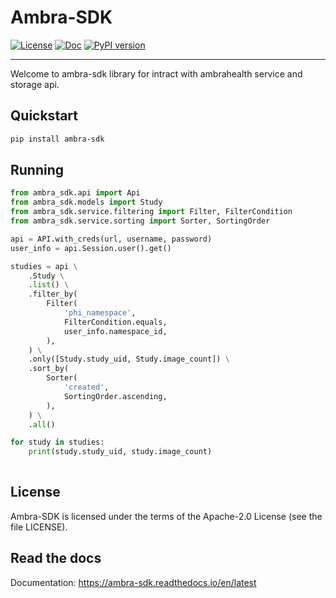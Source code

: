 # Ambra-SDK

[![License](https://img.shields.io/badge/License-Apache%202.0-blue.svg)](https://opensource.org/licenses/Apache-2.0)
[![Doc](https://readthedocs.org/projects/ambra-sdk/badge/?version=latest&style=plastic)](https://ambra-sdk.readthedocs.io/en/latest/)
[![PyPI version](https://badge.fury.io/py/ambra-sdk.svg)](https://badge.fury.io/py/ambra-sdk)

---

Welcome to ambra-sdk library for intract with ambrahealth service and storage api. 


## Quickstart

```bash
pip install ambra-sdk
```

## Running

```python
from ambra_sdk.api import Api
from ambra_sdk.models import Study
from ambra_sdk.service.filtering import Filter, FilterCondition
from ambra_sdk.service.sorting import Sorter, SortingOrder

api = API.with_creds(url, username, password)
user_info = api.Session.user().get()

studies = api \
    .Study \
    .list() \
    .filter_by(
        Filter(
            'phi_namespace',
            FilterCondition.equals,
            user_info.namespace_id,
        ),
    ) \
    .only([Study.study_uid, Study.image_count]) \
    .sort_by(
        Sorter(
            'created',
            SortingOrder.ascending,
        ),
    ) \
    .all()

for study in studies:
    print(study.study_uid, study.image_count)
 
```

## License

Ambra-SDK is licensed under the terms of the Apache-2.0 License (see the file LICENSE).

## Read the docs

Documentation: https://ambra-sdk.readthedocs.io/en/latest
